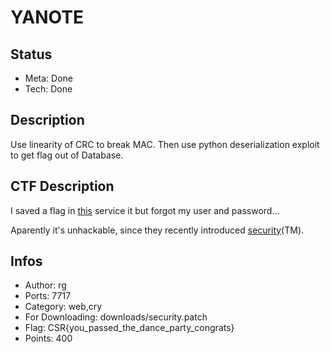 YANOTE
======

## Status
* Meta: Done
* Tech: Done

## Description
Use linearity of CRC to break MAC. Then use python deserialization exploit to get flag out of Database.

## CTF Description
I saved a flag in [this](url) service it but forgot my user and password...

Aparently it's unhackable, since they recently introduced [security](download)(TM).

## Infos

* Author: rg
* Ports: 7717
* Category: web,cry
* For Downloading: downloads/security.patch
* Flag: CSR{you_passed_the_dance_party_congrats}
* Points: 400
